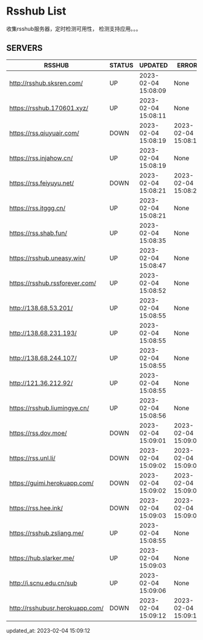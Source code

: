 # Rsshub List

收集rsshub服务器，定时检测可用性， 检测支持应用。。。


## SERVERS

|  RSSHUB   | STATUS  | UPDATED  | ERROR  | TWITTER |  
|  ----  | ----  | ----  | ----  | ---- |  
| http://rsshub.sksren.com/ | UP | 2023-02-04 15:08:09 | None |OK|  
| https://rsshub.170601.xyz/ | UP | 2023-02-04 15:08:11 | None |OK|  
| https://rss.qiuyuair.com/ | DOWN | 2023-02-04 15:08:19 | 2023-02-04 15:08:19 |  
| https://rss.injahow.cn/ | UP | 2023-02-04 15:08:19 | None ||  
| https://rss.feiyuyu.net/ | DOWN | 2023-02-04 15:08:21 | 2023-02-04 15:08:21 |  
| https://rss.itggg.cn/ | UP | 2023-02-04 15:08:21 | None ||  
| https://rss.shab.fun/ | UP | 2023-02-04 15:08:35 | None ||  
| https://rsshub.uneasy.win/ | UP | 2023-02-04 15:08:47 | None |OK|  
| https://rsshub.rssforever.com/ | UP | 2023-02-04 15:08:52 | None |OK|  
| http://138.68.53.201/ | UP | 2023-02-04 15:08:55 | None ||  
| http://138.68.231.193/ | UP | 2023-02-04 15:08:55 | None ||  
| http://138.68.244.107/ | UP | 2023-02-04 15:08:55 | None ||  
| http://121.36.212.92/ | UP | 2023-02-04 15:08:55 | None ||  
| https://rsshub.liumingye.cn/ | UP | 2023-02-04 15:08:56 | None |OK|  
| https://rss.dov.moe/ | DOWN | 2023-02-04 15:09:01 | 2023-02-04 15:09:01 |  
| https://rss.unl.li/ | DOWN | 2023-02-04 15:09:02 | 2023-02-04 15:09:02 |  
| https://guimi.herokuapp.com/ | DOWN | 2023-02-04 15:09:02 | 2023-02-04 15:09:02 |  
| https://rss.hee.ink/ | DOWN | 2023-02-04 15:09:03 | 2023-02-04 15:09:03 |  
| https://rsshub.zsliang.me/ | UP | 2023-02-04 15:08:55 | None |OK|  
| https://hub.slarker.me/ | UP | 2023-02-04 15:09:03 | None |OK|  
| http://i.scnu.edu.cn/sub | UP | 2023-02-04 15:09:06 | None ||  
| http://rsshubusr.herokuapp.com/ | DOWN | 2023-02-04 15:09:12 | 2023-02-04 15:09:12 |  
  

updated_at: 2023-02-04 15:09:12  
